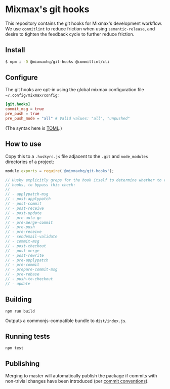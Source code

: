 # Mixmax's git hooks

This repository contains the git hooks for Mixmax's development workflow. We use `commitlint` to
reduce friction when using `semantic-release`, and desire to tighten the feedback cycle to further
reduce friction.

## Install

```sh
$ npm i -D @mixmaxhq/git-hooks @commitlint/cli
```

## Configure

The git hooks are opt-in using the global mixmax configuration file `~/.config/mixmax/config`:

```toml
[git.hooks]
commit_msg = true
pre_push = true
pre_push_mode = "all" # Valid values: "all", "unpushed"
```

(The syntax here is [TOML](https://github.com/toml-lang/toml).)

## How to use

Copy this to a `.huskyrc.js` file adjacent to the `.git` and `node_modules` directories of a
project:

```js
module.exports = require('@mixmaxhq/git-hooks');

// Husky explicitly greps for the hook itself to determine whether to run the hook. Here are all the
// hooks, to bypass this check:
//
// - applypatch-msg
// - post-applypatch
// - post-commit
// - post-receive
// - post-update
// - pre-auto-gc
// - pre-merge-commit
// - pre-push
// - pre-receive
// - sendemail-validate
// - commit-msg
// - post-checkout
// - post-merge
// - post-rewrite
// - pre-applypatch
// - pre-commit
// - prepare-commit-msg
// - pre-rebase
// - push-to-checkout
// - update
```

## Building

`npm run build`

Outputs a commonjs-compatible bundle to `dist/index.js`.

## Running tests

`npm test`

## Publishing

Merging to master will automatically publish the package if commits with non-trivial changes have
been introduced (per [commit conventions](https://www.conventionalcommits.org)).
